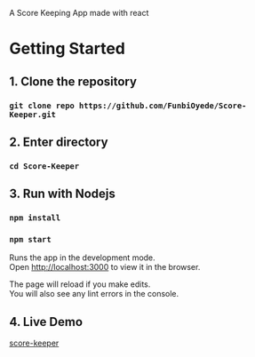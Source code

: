




A Score Keeping App made with react

# Getting Started

## 1. Clone the repository

### `git clone repo https://github.com/FunbiOyede/Score-Keeper.git`

## 2. Enter directory

### `cd Score-Keeper`

## 3. Run with Nodejs

### `npm install`

### `npm start`
Runs the app in the development mode.<br>
Open [http://localhost:3000](http://localhost:3000) to view it in the browser.

The page will reload if you make edits.<br>
You will also see any lint errors in the console.


## 4. Live Demo 

[score-keeper](https://scorekeep.netlify.com/)
